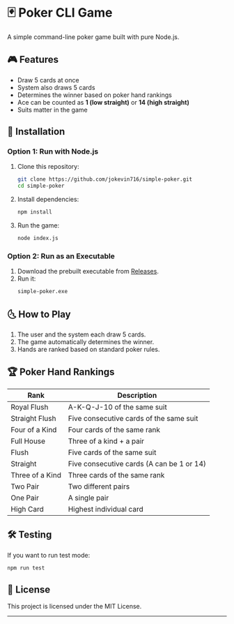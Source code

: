 # 🃏 Poker CLI Game

A simple command-line poker game built with pure Node.js.

## 🎮 Features
- Draw 5 cards at once
- System also draws 5 cards
- Determines the winner based on poker hand rankings
- Ace can be counted as **1 (low straight)** or **14 (high straight)**
- Suits matter in the game

## 🚀 Installation

### Option 1: Run with Node.js
1. Clone this repository:
   ```sh
   git clone https://github.com/jokevin716/simple-poker.git
   cd simple-poker
   ```
2. Install dependencies:
   ```sh
   npm install
   ```
3. Run the game:
   ```sh
   node index.js
   ```

### Option 2: Run as an Executable
1. Download the prebuilt executable from [Releases](https://github.com/jokevin716/simple-poker/releases).
2. Run it:
   ```sh
   simple-poker.exe
   ```

## 🌜 How to Play
1. The user and the system each draw 5 cards.
2. The game automatically determines the winner.
3. Hands are ranked based on standard poker rules.

## 🏆 Poker Hand Rankings
| Rank        | Description |
|------------|-------------|
| Royal Flush | A-K-Q-J-10 of the same suit |
| Straight Flush | Five consecutive cards of the same suit |
| Four of a Kind | Four cards of the same rank |
| Full House | Three of a kind + a pair |
| Flush | Five cards of the same suit |
| Straight | Five consecutive cards (A can be 1 or 14) |
| Three of a Kind | Three cards of the same rank |
| Two Pair | Two different pairs |
| One Pair | A single pair |
| High Card | Highest individual card |

## 🛠️ Testing
If you want to run test mode:
```sh
npm run test
```

## 📌 License
This project is licensed under the MIT License.

---